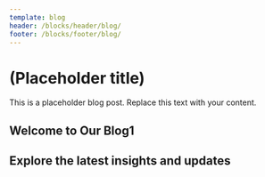 ```yaml
---
template: blog
header: /blocks/header/blog/
footer: /blocks/footer/blog/
---
```


# (Placeholder title)

This is a placeholder blog post. Replace this text with your content. 
## Welcome to Our Blog1
## Explore the latest insights and updates    
